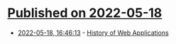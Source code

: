 # [Published on 2022-05-18](index.md)

* [2022-05-18, 16:46:13](https://news.ycombinator.com/item?id=31424909) - [History of Web Applications](https://www.robinwieruch.de/web-applications/)
